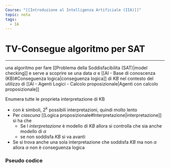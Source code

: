 ```yaml
---
Course: "[[Introduzione al Intelligenza Artificiale (IIA)]]"
topic: nota
tags:
  - IA
---
```



# TV-Consegue algoritmo per SAT
---
una algoritmo per fare [[Problema della Soddisfacibilita (SAT)|model checking]] e serve a scoprire se una data $\alpha$ e [[AI - Base di conoscenza (KB)#Conseguenza logica|conseguenza logica]] di $KB$ nel contesto del utilizzo di [[AI - Agenti Logici - Calcolo proposizionale|Agenti con calcolo proposizionale]]

Enumera tutte le proprieta interpretazione di KB
- con $k$ simboli, $2^k$ possibili interpretazioni, quindi molto lento
- Per _ciascuna_ [[Logica proposizionale#Interpretazione|interpretazione]] si ha che
	- Se l _interpretazione_ è modello di $KB$ allora si controlla che sia anche modello di $\alpha$
	- se non soddisfa $KB$ si va avanti
- Se si trova anche una sola interpretazione che soddisfa $KB$ ma non $\alpha$ allora $\alpha$ non è conseguenza logica


### Pseudo codice
```python

```
